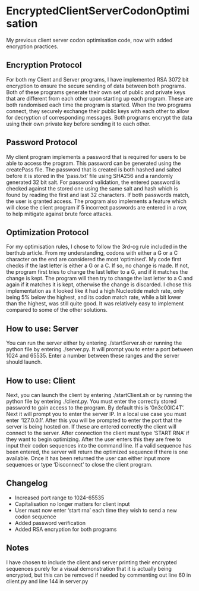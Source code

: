 # EncryptedClientServerCodonOptimisation
My previous client server codon optimisation code, now with added encryption practices.

## Encryption Protocol
For both my Client and Server programs, I have implemented RSA 3072 bit encryption
to ensure the secure sending of data between both programs.
Both of these programs generate their own set of public and private keys that are
different from each other upon starting up each program. These are both randomised
each time the program is started.
When the two programs connect, they securely exchange their public keys with each
other to allow for decryption of corresponding messages.
Both programs encrypt the data using their own private key before sending it to each
other.

## Password Protocol
My client program implements a password that is required for users to be able to access
the program. This password can be generated using the createPass file. The password
that is created is both hashed and salted before it is stored in the ‘pass.txt’ file using
SHA256 and a randomly generated 32 bit salt. For password validation, the entered
password is checked against the stored one using the same salt and hash which is
found by reading the first and last 32 characters. If both passwords match, the user is
granted access. The program also implements a feature which will close the client
program if 5 incorrect passwords are entered in a row, to help mitigate against brute
force attacks.

## Optimization Protocol
For my optimisation rules, I chose to follow the 3rd-cg rule included in the berthub
article. From my understanding, codons with either a G or a C character on the end are
considered the most ‘optimised’. My code first checks if the last letter is either a G or a
C. If so, no change is made. If not, the program first tries to change the last letter to a G,
and if it matches the change is kept. The program will then try to change the last letter
to a C and again if it matches it is kept, otherwise the change is discarded.
I chose this implementation as it looked like it had a high Nucleotide match rate, only
being 5% below the highest, and its codon match rate, while a bit lower than the
highest, was still quite good. It was relatively easy to implement compared to some of
the other solutions.

## How to use: Server
You can run the server either by entering ./startServer.sh or running the python file by
entering ./server.py. It will prompt you to enter a port between 1024 and 65535. Enter a
number between these ranges and the server should launch.

## How to use: Client
Next, you can launch the client by entering ./startClient.sh or by running the python file
by entering ./client.py. You must enter the correctly stored password to gain access to
the program. By default this is ‘0n3c00lC4T’. Next it will prompt you to enter the server
IP. In a local use case you must enter ‘127.0.0.1’. After this you will be prompted to
enter the port that the server is being hosted on. If these are entered correctly the client
will connect to the server. After connection the client must type ‘START RNA’ if they
want to begin optimizing. After the user enters this they are free to input their codon
sequences into the command line. If a valid sequence has been entered, the server will
return the optimized sequence if there is one available. Once it has been returned the
user can either input more sequences or type ‘Disconnect’ to close the client program.

## Changelog
- Increased port range to 1024-65535
- Capitalisation no longer matters for client input
- User must now enter ‘start rna’ each time they wish to send a new codon
sequence
- Added password verification
- Added RSA encryption for both programs

## Notes
I have chosen to include the client and server printing their encrypted sequences purely
for a visual demonstration that it is actually being encrypted, but this can be removed if
needed by commenting out line 60 in client.py and line 144 in server.py
